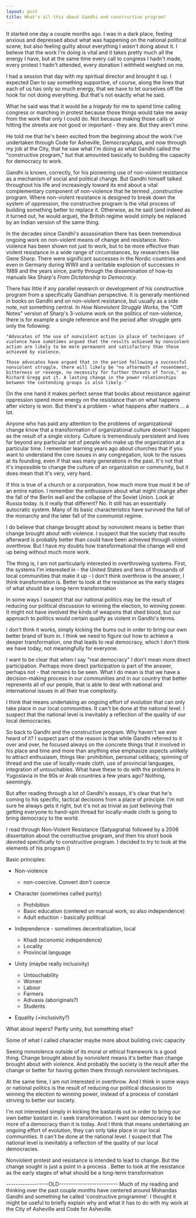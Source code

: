 ```yaml
---
layout: post
title: What's all this about Gandhi and constructive program?
---
```


It started one day a couple months ago. I was in a dark place, feeling anxious and depressed about what was happening on the national political scene, but also feeling guilty about everything I _wasn't_ doing about it. I believe that the work I'm doing is vital and it takes pretty much all the energy I have, but at the same time every call to congress I hadn't made, every protest I hadn't attended, every donation I withheld weighed on me.

I had a session that day with my spiritual director and brought it up. I expected Dan to say something supportive, of course, along the lines that each of us has only so much energy, that we have to let ourselves off the hook for not doing everything. But that's not exactly what he said.

What he said was that it would be a _tragedy_ for me to spend time calling congress or marching in protest because those things would take me away from the work that only I could do. Not because making those calls or hitting the streets are not good or important - they are. But they aren't _mine_.

He told me that he's been excited from the beginning about the work I've undertaken through Code for Asheville, DemocracyApps, and now through my job at the City, that he saw what I'm doing as what Gandhi called the "constructive program," but that amounted basically to building the capacity for democracy to work.

Gandhi is known, correctly, for his pioneering use of non-violent resistance as a mechanism of social and political change. But Gandhi himself talked throughout his life and increasingly toward its end about a vital complementary component of non-violence that he termed _constructive program. Where non-violent resistance is designed to break down the system of oppression, the constructive program is the vital process of building something better to replace it. Otherwise, as he said (and indeed as it turned out, he would argue), the British regime would simply be replaced by an Indian version of the same thing.

In the decades since Gandhi's assassination there has been tremendous ongoing work on non-violent means of change and resistance. Non-violence has been shown not just to work, but to be more effective than violent resistance in a wide range of circumstances, by researchers like Gene Sharp. There were significant successes in the Nordic countries and even in Germany during WWII and a veritable explosion of successes in 1989 and the years since, partly through the dissemination of how-to manuals like Sharp's _From Dictatorship to Democracy_. 

There has little if any parallel research or development of his constructive program from a specifically Gandhian perspective. It is generally mentioned in books on Gandhi and on non-violent resistance, but usually as a side note, not something central. In _How Nonviolent Struggle Works_, the "Cliff Notes" version of Sharp's 3-volume work on the politics of non-violence, there is for example a single reference and the period after struggle gets only the following:

    "Advocates of the use of nonviolent action in place of techniques of violence have sometimes argued that the results achieved by nonviolent action are likely to be more permanent and satisfactory than those achieved by violence.

    Those advocates have argued that in the period following a successful nonviolent struggle, there will likely be "no aftermath of resentment, bitterness or revenge, no necessity for further threats of force," as Richard Gregg put it. A lasting change in the power relationships between the contending groups is also likely."

On the one hand it makes perfect sense that books about resistance against oppression spend more energy on the resistance than on what happens after victory is won. But there's a problem - what happens after matters ... a lot. 

Anyone who has paid any attention to the problems of organizational change know that a transformation of organizational culture doesn't happen as the result of a single victory. Culture is tremendously persistent and lives far beyond any particular set of people who make up the organization at a particular time. I remember learning years ago about churches that if you want to understand the core issues in any congregation, look to the issues at its founding, even if that was many generations in the past. It's not that it's impossible to change the culture of an organization or community, but it does mean that it's very, very hard.

If this is true of a church or a corporation, how much more true must it be of an entire nation. I remember the enthusiasm about what might change after the fall of the Berlin wall and the collapse of the Soviet Union. Look at Russia today. Is it really that different? No. It still has an essentially autocratic system. Many of its basic characteristics have survived the fall of the monarchy and the later fall of the communist regime. 

I do believe that change brought about by nonviolent means is better than change brought about with violence. I suspect that the society that results afterward is probably better than could have been achieved through violent overthrow. But I have my doubts how transformational the change will end up being without much more work.

The thing is, I am not particularly interested in overthrowing systems. First, the systems I'm interested in - the United States and tens of thousands of local communities that make it up - I don't think overthrow is the answer, I think transformation is. Better to look at the resistance as the early stages of what should be a long-term transformation

In some ways I suspect that our national politics may be the result of reducing our political discussion to winning the election, to winning power. It might not have involved the kinds of weapons that shed blood, but our approach to politics would certain qualify as violent in Gandhi's terms.

I don't think it works, simply kicking the bums out in order to bring our own better brand of bum in. I think we need to figure out how to achieve a deeper transformation, one that leads to real democracy, which I don't think we have today, not meaningfully for everyone. 

I want to be clear that when I say "real democracy" I don't mean more direct participation. Perhaps more direct participation is part of the answer, perhaps not - that remains to be seen. What I do mean is that we have a decision-making process in our communities and in our country that better represents all of our people, that is able to deal with national and international issues in all their true complexity.

I think that means undertaking an ongoing effort of evolution that can only take place in our local communities. It can't be done at the national level.  I suspect that the national level is inevitably a reflection of the quality of our local democracies. 

So back to Gandhi and the constructive program. Why haven't we ever heard of it? I suspect part of the reason is that while Gandhi referred to it over and over, he focused always on the concrete things that it involved in his place and time and more than anything else emphasize aspects unlikely to attract enthusiasm, things like: prohibition, personal celibacy, spinning of thread and the use of locally-made cloth, use of provincial languages, integration of untouchables. What have these to do with the problems in Yugoslavia in the 90s or Arab countries a few years ago? Nothing, seemingly.

But after reading through a lot of Gandhi's essays, it's clear that he's coming to his specific, tactical decisions from a place of principle. I'm not sure he always gets it right, but it's not as trivial as just believing that getting everyone to hand-spin thread for locally-made cloth is going to bring democracy to the world.

I read through Non-Violent Resistance (Satyagraha) followed by a 2006 dissertation about the constructive program, and then his short book devoted specifically to constructive program. I decided to try to look at the elements of his program ()

Basic principles:

- Non-violence
    - non-coercive. Convert don't coerce

- Character (sometimes called purity)
    - Prohibition
    - Basic education (centered on manual work, so also independence)
    - Adult eduction - basically political
- Independence - sometimes decentralization, local
    - Khadi (economic independence)
    - Locality
    - Provincial language
- Unity (maybe really inclusivity)
    - Untouchability
    - Women
    - Labour
    - Farmers
    - Adivasis (aboriginals?)
    - Students
- Equality (=inclusivity?)

What about lepers? Partly unity, but something else?

Some of what I called character maybe more about building civic capacity

Seeing nonviolence outside of its moral or ethical framework is a good thing. Change brought about by nonviolent means it's better than change brought about with violence. And probably the society is the result after the change or better for having gotten there through nonviolent techniques.

At the same time, I am not interested in overthrow. And I think in some ways or national politics is the result of reducing our political discussion to winning the election to winning power, instead of a process of constant striving to better our society. 

I'm not interested simply in kicking the bastards out in order to bring our own better bastard in. I seek transformation. I want our democracy to be more of a democracy than it is today. And I think that means undertaking an ongoing effort of evolution, they can only take place in our local communities. It can't be done at the national level.  I suspect that The national level is inevitably a reflection of the quality of our local democracies. 

Nonviolent protest and resistance is intended to lead to change. But the change sought is just a point in a process . Better to look at the resistance as the early stages of what should be a long-term transformation

------------------OLD-------------------------
Much of my reading and thinking over the past couple months have centered around Mohandas Gandhi and something he called 'constructive programme'. I thought it might be useful to briefly explain why and what it has to do with my work at the City of Asheville and Code for Asheville.
